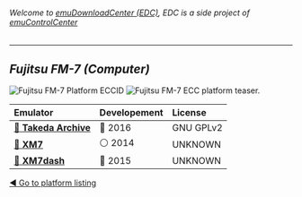 ###### Welcome to [emuDownloadCenter (EDC)](https://github.com/PhoenixInteractiveNL/emuDownloadCenter/wiki/), EDC is a side project of [emuControlCenter](https://github.com/PhoenixInteractiveNL/emuControlCenter/wiki/)
***
## _Fujitsu FM-7 (Computer)_
![](https://raw.githubusercontent.com/wiki/PhoenixInteractiveNL/emuDownloadCenter/images_platform/ecc_fm7_cell.png "Fujitsu FM-7 Platform ECCID")
![](https://raw.githubusercontent.com/wiki/PhoenixInteractiveNL/emuDownloadCenter/images_platform/ecc_fm7_teaser.png "Fujitsu FM-7 ECC platform teaser.")

| Emulator | Developement | License |
|:---------|:-------------|:--------|
| [:file_folder: **Takeda Archive**](https://github.com/PhoenixInteractiveNL/emuDownloadCenter/wiki/Emulator-takeda#menu) | :large_blue_circle: 2016 | GNU GPLv2 |
| [:file_folder: **XM7**](https://github.com/PhoenixInteractiveNL/emuDownloadCenter/wiki/Emulator-xm7#menu) | :white_circle: 2014 | UNKNOWN |
| [:file_folder: **XM7dash**](https://github.com/PhoenixInteractiveNL/emuDownloadCenter/wiki/Emulator-xm7dash#menu) | :large_blue_circle: 2015 | UNKNOWN |

[:arrow_backward: Go to platform listing](https://github.com/PhoenixInteractiveNL/emuDownloadCenter/wiki/EDC-Platform-List)
